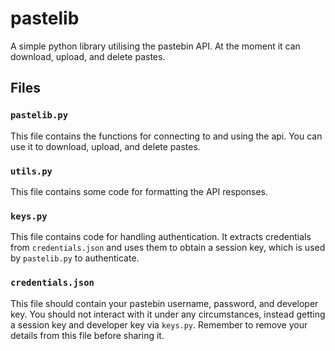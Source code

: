 # pastelib
A simple python library utilising the pastebin API. At the moment it can download, upload, and delete pastes.

## Files
### `pastelib.py`
This file contains the functions for connecting to and using the api. You can use it to download, upload, and delete pastes.

### `utils.py`
This file contains some code for formatting the API responses.

### `keys.py`
This file contains code for handling authentication. It extracts credentials from `credentials.json` and uses them to obtain a session key, which is used by `pastelib.py` to authenticate.

### `credentials.json`
This file should contain your pastebin username, password, and developer key. You should not interact with it under any circumstances, instead getting a session key and developer key via `keys.py`. Remember to remove your details from this file before sharing it.
